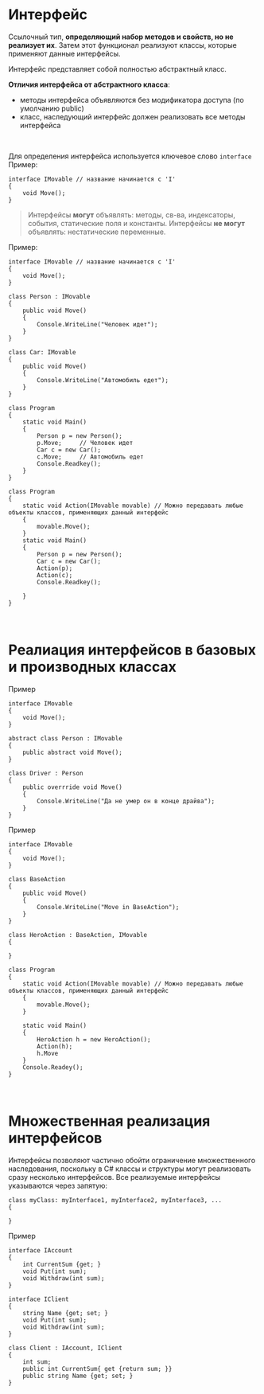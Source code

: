 # Интерфейс

Ссылочный тип, **определяющий набор методов и свойств, но не реализует их**. Затем этот функционал реализуют классы, которые применяют данные интерфейсы.

Интерфейс представляет собой полностью абстрактный класс.

**Отличия интерфейса от абстрактного класса**:
- методы интерфейса объявляются без модификатора доступа (по умолчанию public)
- класс, наследующий интерфейс должен реализовать все методы интерфейса

<br>

Для определения интерфейса используется ключевое слово `interface`
Пример:
```
interface IMovable // название начинается с 'I'
{
    void Move();
}
```

>Интерфейсы **могут** объявлять: методы, св-ва, индексаторы, события, статические поля и константы.
Интерфейсы **не могут** объявлять: нестатические переменные.

Пример:
```
interface IMovable // название начинается с 'I'
{
    void Move();
}

class Person : IMovable
{
    public void Move()
    {
        Console.WriteLine("Человек идет");
    }
}

class Car: IMovable
{
    public void Move()
    {
        Console.WriteLine("Автомобиль едет");
    }
}
```
```
class Program
{
    static void Main()
    {
        Person p = new Person();
        p.Move;     // Человек идет
        Car c = new Car();
        c.Move;     // Автомобиль едет
        Console.Readkey();
    }
}
```
```
class Program
{
    static void Action(IMovable movable) // Можно передавать любые объекты классов, применяющих данный интерфейс
    {
        movable.Move();
    }
    static void Main()
    {
        Person p = new Person();
        Car c = new Car();
        Action(p);
        Action(c);
        Console.Readkey();

    }
}
```

<br>

# Реалиация интерфейсов в базовых и производных классах
Пример
```
interface IMovable
{
    void Move();
}

abstract class Person : IMovable
{
    public abstract void Move();
}

class Driver : Person
{
    public overrride void Move()
    {
        Console.WriteLine("Да не умер он в конце драйва");
    }
}
```
Пример
```
interface IMovable
{
    void Move();
}

class BaseAction
{
    public void Move()
    {
        Console.WriteLine("Move in BaseAction");
    }
}

class HeroAction : BaseAction, IMovable
{

}
```
```
class Program
{
    static void Action(IMovable movable) // Можно передавать любые объекты классов, применяющих данный интерфейс
    {
        movable.Move();
    }

    static void Main()
    {
        HeroAction h = new HeroAction();
        Action(h);
        h.Move
    }
    Console.Readey();
}
```
<br>

# Множественная реализация интерфейсов
Интерфейсы позволяют частично обойти ограничение множественного наследования, поскольку в C# классы и структуры могут реализовать сразу несколько интерфейсов. Все реализуемые интерфейсы указываются через запятую:
```
class myClass: myInterface1, myInterface2, myInterface3, ...
{
     
}
```
Пример
```
interface IAccount
{
    int CurrentSum {get; }
    void Put(int sum);
    void Withdraw(int sum);
}

interface IClient
{
    string Name {get; set; }
    void Put(int sum);
    void Withdraw(int sum);
}

class Client : IAccount, IClient
{
    int sum;
    public int CurrentSum{ get {return sum; }}
    public string Name {get; set; }
}
```